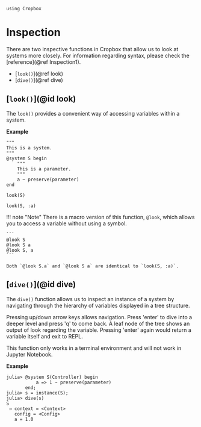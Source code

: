 ```@setup Cropbox
using Cropbox
```

# Inspection

There are two inspective functions in Cropbox that allow us to look at systems more closely. For information regarding syntax, please check the [reference](@ref Inspection1).
* [`look()`](@ref look)
* [`dive()`](@ref dive)

## [`look()`](@id look)

The `look()` provides a convenient way of accessing variables within a system.

**Example**
```@example Cropbox
"""
This is a system.
"""
@system S begin
    """
    This is a parameter.
    """
    a ~ preserve(parameter)
end

look(S)
```
```@example Cropbox
look(S, :a)
```

!!! note "Note"
    There is a macro version of this function, `@look`, which allows you to access a variable without using a symbol.
    
    ```
    @look S
    @look S a
    @look S, a
    ```
    
    Both `@look S.a` and `@look S a` are identical to `look(S, :a)`.

## [`dive()`](@id dive)

The `dive()` function allows us to inspect an instance of a system by navigating through the hierarchy of variables displayed in a tree structure.

Pressing up/down arrow keys allows navigation. Press 'enter' to dive into a deeper level and press 'q' to come back. A leaf node of the tree shows an output of look regarding the variable. Pressing 'enter' again would return a variable itself and exit to REPL.

This function only works in a terminal environment and will not work in Jupyter Notebook.

**Example**
```
julia> @system S(Controller) begin
           a => 1 ~ preserve(parameter)
       end;
julia> s = instance(S);
julia> dive(s)
S
 → context = <Context>
   config = <Config>
   a = 1.0
```

